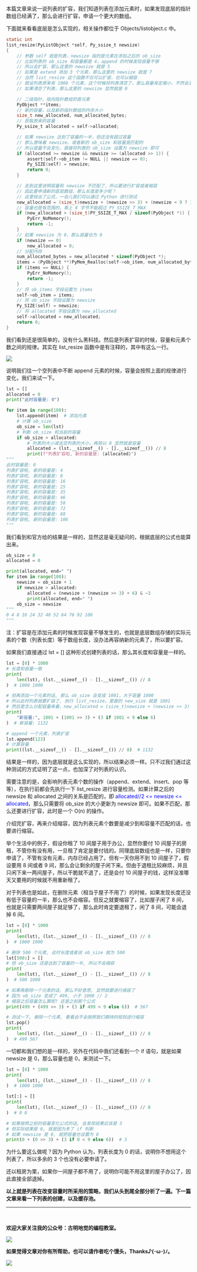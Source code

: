 本篇文章来说一说列表的扩容，我们知道列表在添加元素时，如果发现底层的指针数组已经满了，那么会进行扩容，申请一个更大的数组。

下面就来看看底层是怎么实现的，相关操作都位于 Objects/listobject.c 中。

~~~C
static int
list_resize(PyListObject *self, Py_ssize_t newsize)
{   
    // 参数 self 就是列表，newsize 指的是元素在添加之后的 ob_size
    // 比如列表的 ob_size 和容量都是 4，append 的时候发现容量不够
    // 所以会扩容，那么这里的 newsize 就是 5
    // 如果是 extend 添加 3 个元素，那么这里的 newsize 就是 7
    // 当然 list_resize 这个函数不仅可以扩容，也可以缩容
    // 假设列表原来有 1000 个元素，这个时候将列表清空了，那么容量肯定缩小，不然会浪费内存
    // 如果清空了列表，那么这里的 newsize 显然就是 0

    // 二级指针，指向指针数组的首元素
    PyObject **items;
    // 新的容量，以及新的指针数组的内存大小
    size_t new_allocated, num_allocated_bytes;
    // 获取原来的容量
    Py_ssize_t allocated = self->allocated;

    // 如果 newsize 达到了容量的一半，但还没有超过容量
    // 那么意味着 newsize、或者新的 ob_size 和容量是匹配的
    // 所以容量不会变化，直接将列表的 ob_size 设置为 newsize 即可
    if (allocated >= newsize && newsize >= (allocated >> 1)) {
        assert(self->ob_item != NULL || newsize == 0);
        Py_SIZE(self) = newsize;
        return 0;
    }

    // 走到这里说明容量和 newsize 不匹配了，所以要进行扩容或者缩容
    // 因此要申请新的底层数组，那么长度是多少呢？
    // 这里给出了公式，一会儿我们可以通过 Python 进行测试
    new_allocated = (size_t)newsize + (newsize >> 3) + (newsize < 9 ? 3 : 6);
    // 容量也是有范围的，乘上 8 字节不能超过 PY_SSIZE_T_MAX
    if (new_allocated > (size_t)PY_SSIZE_T_MAX / sizeof(PyObject *)) {
        PyErr_NoMemory();
        return -1;
    }
    // 如果 newsize 为 0，那么容量也为 0
    if (newsize == 0)
        new_allocated = 0;
    // 分配内存
    num_allocated_bytes = new_allocated * sizeof(PyObject *);
    items = (PyObject **)PyMem_Realloc(self->ob_item, num_allocated_bytes);
    if (items == NULL) {
        PyErr_NoMemory();
        return -1;
    }
    // 将 ob_items 字段设置为 items
    self->ob_item = items;
    // 将 ob_size 字段设置为 newsize
    Py_SIZE(self) = newsize;
    // 将 allocated 字段设置为 new_allocated
    self->allocated = new_allocated;
    return 0;
}
~~~

我们看到还是很简单的，没有什么黑科技。然后是列表扩容的时候，容量和元素个数之间的规律。其实在 list_resize 函数中是有注释的，其中有这么一行。

![](./images/100.png)

说明我们往一个空列表中不断 append 元素的时候，容量会按照上面的规律进行变化，我们来试一下。

~~~python
lst = []
allocated = 0
print("此时容量是: 0")

for item in range(100):
    lst.append(item)  # 添加元素
    # 计算 ob_size
    ob_size = len(lst)
    # 判断 ob_size 和当前的容量
    if ob_size > allocated:
        # 列表的大小减去空列表的大小，再除以 8 显然就是容量
        allocated = (lst.__sizeof__() - [].__sizeof__()) // 8
        print(f"列表扩容啦, 新的容量是: {allocated}")
"""
此时容量是: 0
列表扩容啦, 新的容量是: 4
列表扩容啦, 新的容量是: 8
列表扩容啦, 新的容量是: 16
列表扩容啦, 新的容量是: 25
列表扩容啦, 新的容量是: 35
列表扩容啦, 新的容量是: 46
列表扩容啦, 新的容量是: 58
列表扩容啦, 新的容量是: 72
列表扩容啦, 新的容量是: 88
列表扩容啦, 新的容量是: 106
"""        
~~~

我们看到和官方给的结果是一样的，显然这是毫无疑问的，根据底层的公式也能算出来。

~~~Python
ob_size = 0
allocated = 0

print(allocated, end=" ")
for item in range(100):
    newsize = ob_size + 1
    if newsize > allocated:
        allocated = (newsize + (newsize >> 3) + 6) & ~3
        print(allocated, end=" ")
    ob_size = newsize
"""
0 4 8 16 24 32 40 52 64 76 92 108 
"""
~~~

注：扩容是在添加元素的时候发现容量不够发生的，也就是底层数组存储的实际元素的个数（列表长度）等于数组长度，没办法再容纳新的元素了，所以要扩容。

如果我们直接通过 lst = [] 这种形式创建列表的话，那么其长度和容量是一样的。

~~~python
lst = [0] * 1000
# 长度和容量一致
print(
    len(lst), (lst.__sizeof__() - [].__sizeof__()) // 8
)  # 1000 1000

# 但再添加一个元素的话, 那么 ob_size 会变成 1001，大于容量 1000
# 所以此时列表就要扩容了, 执行 list_resize，里面的 new_size 就是 1001
# 然后是怎么分配容量来着，new_allocated = (size_t)newsize + (newsize >> 3) + (newsize < 9 ? 3 : 6)
print(
    "新容量:", 1001 + (1001 >> 3) + (3 if 1001 < 9 else 6)
)  # 新容量: 1132

# append 一个元素，列表扩容
lst.append(123)
# 计算容量
print((lst.__sizeof__() - [].__sizeof__()) // 8)  # 1132
~~~

结果是一样的，因为底层就是这么实现的，所以结果必须一样。只不过我们通过这种测试的方式证明了这一点，也加深了对列表的认识。

需要注意的是，会影响列表元素个数的操作（append、extend、insert、pop 等等），在执行前都会先执行一下 list_resize 进行容量检测。如果计算之后的 newsize 和 allocated 之间的关系是匹配的，即 <font color="blue">allocated//2 <= newsize <= allocated</font>，那么只需要将 ob_size 的大小更新为 newsize 即可。如果不匹配，那么还要进行扩容，此时是一个 O(n) 的操作。

介绍完扩容，再来介绍缩容，因为列表元素个数要是减少到和容量不匹配的话，也要进行缩容。

举个生活中的例子，假设你租了 10 间屋子用于办公，显然你要付 10 间屋子的房租，不管你有没有用，一旦租了肯定是要付钱的。同理底层数组也是一样，只要你申请了，不管有没有元素，内存已经占用了。但有一天你用不到 10 间屋子了，假设要用 8 间或者 9 间，那么会让剩余的屋子闲下来。但由于退租比较麻烦，并且只闲下来一两间屋子，所以干脆就不退了，还是会付 10 间屋子的钱，这样没准哪天又要用的时候就不用重新租了。

对于列表也是如此，在删除元素（相当于屋子不用了）的时候，如果发现长度还没有低于容量的一半，那么也不会缩容。但反之就要缩容了，比如屋子闲了 8 间，也就是只需要两间屋子就足够了，那么此时肯定要退租了，闲了 8 间，可能会退掉 6 间。

~~~Python
lst = [0] * 1000
print(
    len(lst), (lst.__sizeof__() - [].__sizeof__()) // 8
)  # 1000 1000

# 删除 500 个元素, 此时长度或者说 ob_size 就为 500
lst[500:] = []
# 但 ob_size 还是达到了容量的一半, 所以不会缩容
print(
    len(lst), (lst.__sizeof__() - [].__sizeof__()) // 8
)  # 500 1000

# 如果再删除一个元素的话, 那么不好意思, 显然就要进行缩容了
# 因为 ob_size 变成了 499, 小于 1000 // 2
# 缩容之后容量怎么算呢? 还是之前那个公式
print(499 + (499 >> 3) + (3 if 499 < 9 else 6))  # 567

# 测试一下, 删除一个元素, 看看会不会按照我们期待的规则进行缩容
lst.pop()
print(
    len(lst), (lst.__sizeof__() - [].__sizeof__()) // 8
)  # 499 567
~~~

一切都和我们想的是一样的，另外在代码中我们还看到一个 if 语句，就是如果 newsize 是 0，那么容量也是 0，来测试一下。

~~~Python
lst = [0] * 1000
print(
    len(lst), (lst.__sizeof__() - [].__sizeof__()) // 8
)  # 1000 1000

lst[:] = []
print(
    len(lst), (lst.__sizeof__() - [].__sizeof__()) // 8
)  # 0 0

# 如果按照之前的容量变化公式的话, 会发现结果应该是 3
# 但实际结果是 0, 就是因为多了 if 判断
# 如果 newsize 是 0, 就把容量也设置为 0
print(0 + (0 >> 3) + (3 if 0 < 9 else 6))  # 3
~~~

为什么要这么做呢？因为 Python 认为，列表长度为 0 的话，说明你不想用这个列表了，所以多余的 3 个也没有必要申请了。

还以租房为栗，如果你一间屋子都不用了，说明你可能不用这里的屋子办公了，因此直接全部退掉。

**以上就是列表在改变容量时所采用的策略，我们从头到尾全部分析了一遍。下一篇文章来看一下列表的创建，以及缓存池。**

-----------

&nbsp;

**欢迎大家关注我的公众号：古明地觉的编程教室。**

![](./images/qrcode_for_gh.jpg)

**如果觉得文章对你有所帮助，也可以请作者吃个馒头，Thanks♪(･ω･)ﾉ。**

![](./images/supports.png)
